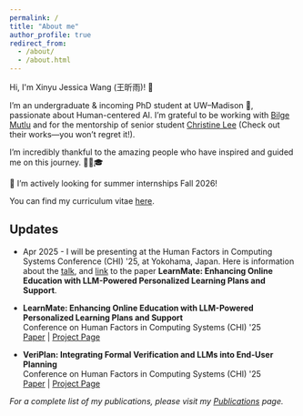 ```yaml
---
permalink: /
title: "About me"
author_profile: true
redirect_from: 
  - /about/
  - /about.html
---
```


Hi, I'm Xinyu Jessica Wang (王昕雨)! 👋

I’m an undergraduate & incoming PhD student at UW–Madison 🦡, passionate about Human-centered AI. I’m grateful to be working with [Bilge Mutlu](https://bmutlu.github.io/) and for the mentorship of senior student [Christine Lee](https://christineplee.github.io/) (Check out their works—you won’t regret it!).

I’m incredibly thankful to the amazing people who have inspired and guided me on this journey. 🙇‍♀️🎓

📣 I’m actively looking for summer internships Fall 2026!

You can find my curriculum vitae [here](https://drive.google.com/file/d/1WoSETtpDUKVr9RmRANCWvNmj7TA8iufF/view?usp=drive_link).


## Updates

- Apr 2025 - I will be presenting at the Human Factors in Computing Systems Conference (CHI) '25, at Yokohama, Japan. Here is information about the [talk](https://programs.sigchi.org/chi/2025/program/content/194261), and [link](https://arxiv.org/abs/2503.13340) to the paper **LearnMate: Enhancing Online Education with LLM-Powered Personalized Learning Plans and Support**.

- **LearnMate: Enhancing Online Education with LLM-Powered Personalized Learning Plans and Support**  
  Conference on Human Factors in Computing Systems (CHI) '25  
  [Paper](https://arxiv.org/abs/2503.13340) | [Project Page](/publication/2024-02-18-paper-title-number-4)

- **VeriPlan: Integrating Formal Verification and LLMs into End-User Planning**  
  Conference on Human Factors in Computing Systems (CHI) '25  
  [Paper](https://arxiv.org/abs/2502.17898) | [Project Page](/publication/2024-02-17-paper-title-number-4)

*For a complete list of my publications, please visit my [Publications](/publications/) page.*

